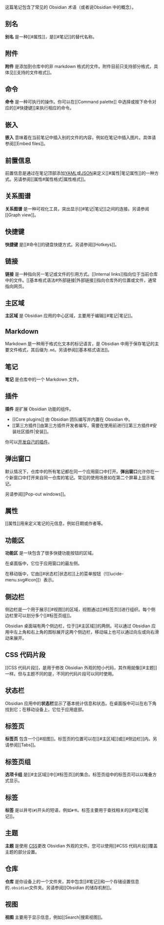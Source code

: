 
这篇笔记包含了常见的 Obsidian 术语（或者说Obsidian 中的概念）。

## 别名

**别名** 是一种[[#属性]]，是[[#笔记]]的替代名称。

## 附件

**附件** 是添加到仓库中的非 markdown 格式的文件。附件目前只支持部分格式，具体见[[支持的文件格式]]。

## 命令

**命令** 是一种可执行的操作。你可以在[[Command palette]] 中选择或按下命令对应的[[#快捷键]]来执行相应的命令。

## 嵌入

**嵌入** 意味着在当前笔记中插入别的文件的内容，例如在笔记中插入图片。具体请参阅[[Embed files]]。

## 前置信息

前置信息是通过在笔记顶部添加[YAML](https://yaml.org/)或[JSON](https://www.json.org/)来定义[[#属性|笔记属性]]的一种方式。另请参阅[[属性#属性格式|属性格式]]。

## 关系图谱

**关系图谱** 是一种可视化工具，突出显示[[#笔记|笔记]]之间的连接。另请参阅[[Graph view]]。

## 快捷键

**快捷键** 是[[#命令]]的键盘快捷方式。另请参阅[[Hotkeys]]。

## 链接

**链接** 是一种指向另一笔记或文件的引用方式。[[Internal links]]指向位于当前仓库中的文件。[[基本格式语法#外部链接|外部链接]]指向仓库外的位置或文件，通常指向网页。

## 主区域

**主区域** 是 Obsidian 应用的中心区域，主要用于编辑[[#笔记|笔记]]。

## Markdown

Markdown 是一种用于格式化文本的标记语言，是 Obsidian 中用于保存笔记的主要文件格式，其后缀为`.md`。另请参阅[[基本格式语法]]。

## 笔记

**笔记** 是仓库中的一个 Markdown 文件。

## 插件

**插件** 是扩展 Obsidian 功能的组件。

- [[Core plugins]] 由 Obsidian 团队编写并内置在 Obsidian 中。
- [[第三方插件]]由第三方插件开发者编写，需要在使用前进行[[第三方插件#安装社区插件|安装]]。

你可以[开发自己的插件](https://docs.obsidian.md/Plugins/Getting+started/Build+a+plugin)。

## 弹出窗口

默认情况下，仓库中的所有笔记都在同一个应用窗口中打开。**弹出窗口**允许你在一个新窗口中打开来自同一仓库的笔记。常见的使用场景如在第二个屏幕上显示笔记。

另请参阅[[Pop-out windows]]。

## 属性

[[属性]]用来定义笔记的元信息，例如日期或作者等。

## 功能区

**功能区** 是一块包含了很多快捷功能按钮的区域。

在桌面版中，它位于应用窗口的最左侧。

在移动版中，它由[[#状态栏|状态栏]]上的菜单按钮（![[lucide-menu.svg#icon]]）表示。

## 侧边栏

侧边栏是一个用于展示[[#视图]]的区域，视图通过[[#标签页]]进行组织。每个侧边栏里可以划分多个[[#标签页组]]。

Obsidian 桌面端有两个侧边栏，位于[[#主区域]]的两侧。可以通过 Obsidian 应用中左上角和右上角的图标展开这两个侧边栏，移动端上也可以通过向左或向右滑动来展开。

## CSS 代码片段

[[CSS 代码片段]]，是用于修改 Obsidian 外观的短小代码，其作用就像[[#主题]]一样。但与主题不同的是，不同的代码片段可以同时使用。

## 状态栏

Obsidian 应用中的**状态栏**显示了基本统计信息和状态。在桌面版中可以在右下角找到它；在移动设备上，它位于应用底部。

## 标签页

**标签页** 包含一个[[#视图]]。标签页的位置可以在[[#主区域]]或[[#侧边栏]]内。另请参阅[[Tabs]]。

## 标签页组

**选项卡组** 是[[#主区域]]中[[#标签页]]的集合。标签页组中的标签页可以以堆叠方式显示。

## 标签

**标签** 是以井号(`#`)开头的短语，例如`#书`。标签主要用于查找相关的[[#笔记|笔记]]。

## 主题

**主题** 是使用 [CSS](https://developer.mozilla.org/en-US/docs/Web/CSS)更改 Obsidian 外观的文件。您可以使用[[#CSS 代码片段]]覆盖主题的部分设置。

## 仓库

**仓库** 是你设备上的一个文件夹，其中包含[[#笔记]]和一个存储设置信息的`.obsidian`文件夹。另请参阅[[Obsidian 的储存机制]]。

## 视图

**视图** 主要用于显示信息，例如[[Search|搜索视图]]。